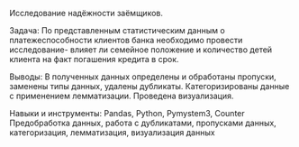 Исследование надёжности заёмщиков.

Задача:
По представленным статистическим данным о платежеспособности клиентов банка необходимо провести исследование- влияет ли семейное положение и количество детей клиента на факт погашения кредита в срок.

Выводы:
В полученных данных определены и обработаны пропуски, заменены типы данных, удалены дубликаты. Категоризированы данные с применением лемматизации. Проведена визуализация.

Навыки и инструменты:
Pandas, Python, Pymystem3, Counter
Предобработка данных, работа с дубликатами, пропусками данных, категоризация, лемматизация, визуализация данных
